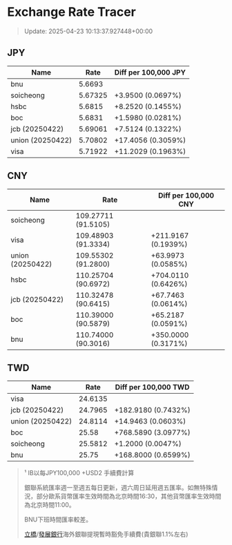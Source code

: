 # Exchange Rate Tracer

> Update: 2025-04-23 10:13:37.927448+00:00

## JPY

| Name             |    Rate | Diff per 100,000 JPY   |
|------------------|---------|------------------------|
| bnu              | 5.6693  |                        |
| soicheong        | 5.67325 | +3.9500 (0.0697%)      |
| hsbc             | 5.6815  | +8.2520 (0.1455%)      |
| boc              | 5.6831  | +1.5980 (0.0281%)      |
| jcb (20250422)   | 5.69061 | +7.5124 (0.1322%)      |
| union (20250422) | 5.70802 | +17.4056 (0.3059%)     |
| visa             | 5.71922 | +11.2029 (0.1963%)     |

## CNY

| Name             | Rate                | Diff per 100,000 CNY   |
|------------------|---------------------|------------------------|
| soicheong        | 109.27711	(91.5105) |                        |
| visa             | 109.48903	(91.3334) | +211.9167 (0.1939%)    |
| union (20250422) | 109.55302	(91.2800) | +63.9973 (0.0585%)     |
| hsbc             | 110.25704	(90.6972) | +704.0110 (0.6426%)    |
| jcb (20250422)   | 110.32478	(90.6415) | +67.7463 (0.0614%)     |
| boc              | 110.39000	(90.5879) | +65.2187 (0.0591%)     |
| bnu              | 110.74000	(90.3016) | +350.0000 (0.3171%)    |

## TWD

| Name             |    Rate | Diff per 100,000 TWD   |
|------------------|---------|------------------------|
| visa             | 24.6135 |                        |
| jcb (20250422)   | 24.7965 | +182.9180 (0.7432%)    |
| union (20250422) | 24.8114 | +14.9463 (0.0603%)     |
| boc              | 25.58   | +768.5890 (3.0977%)    |
| soicheong        | 25.5812 | +1.2000 (0.0047%)      |
| bnu              | 25.75   | +168.8000 (0.6599%)    |


> ¹ IB以每JPY100,000 +USD2 手續費計算
>
> 銀聯系統匯率週一至週五每日更新，週六周日延用週五匯率。如無特殊情況，部分歐系貨幣匯率生效時間為北京時間16:30，其他貨幣匯率生效時間為北京時間11:00。
>
> BNU下班時間匯率較差。
>
> [立橋](https://www.wlbank.com.mo/uploads/ueditor/file/20181211/1544536513900230.pdf)/[發展銀行](https://www.mdb.com.mo/Service_Charges_20230728.pdf)海外銀聯提現暫時豁免手續費(貴銀聯1.1%左右)

